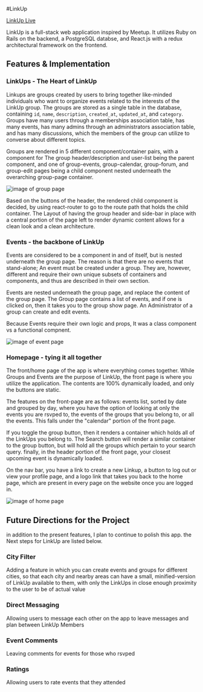 #LinkUp

[LinkUp Live](https://linkupapplication.herokuapp.com)

LinkUp is a full-stack web application inspired by Meetup. It utilizes Ruby on Rails on the backend, a PostgreSQL databse, and React.js with a redux architectural framework on the frontend.

## Features & Implementation

### LinkUps - The Heart of LinkUp

Linkups are groups created by users to bring together like-minded individuals who want to organize events related to the interests of the LinkUp group. The groups are stored as a single table in the database, containing `id`, `name`, `description`, `created_at`, `updated_at`, and `category`. Groups have many users through a memberships association table, has many events, has many admins through an administrators association table, and has many discussions, which the members of the group can utilize to converse about different topics.

Groups are rendered in 5 different component/container pairs, with a component for The group header/description and user-list being the parent component, and one of group-events, group-calendar, group-forum, and group-edit pages being a child component nested underneath the overarching group-page container.

![image of group page](wireframes/Group_page_wireframe.png)

Based on the buttons of the header, the rendered child component is decided, by using react-router to go to the route path that holds the child container. The Layout of having the group header and side-bar in place with a central portion of the page left to render dynamic content allows for a clean look and a clean architecture.

### Events - the backbone of LinkUp

Events are considered to be a component in and of itself, but is nested underneath the group page. The reason is that there are no events that stand-alone; An event must be created under a group. They are, however, different and require their own unique subsets of containers and components, and thus are described in their own section.

Events are nested underneath the group page, and replace the content of the group page. The Group page contains a list of events, and if one is clicked on, then it takes you to the group show page. An Administrator of a group can create and edit events.

Because Events require their own logic and props, It was a class component vs a functional compnent.

![image of event page](wireframes/event_page.png)


### Homepage - tying it all together

The front/home page of the app is where everything comes together. While Groups and Events are the purpose of LinkUp, the front page is where you utilize the application. The contents are 100% dynamically loaded, and only the buttons are static.

The features on the front-page are as follows: events list, sorted by date and grouped by day, where you have the option of looking at only the events you are rsvped to, the events of the groups that you belong to, or all the events. This falls under the "calendar" portion of the front page.

If you toggle the group button, then it renders a container which holds all of the LinkUps you belong to. The Search button will render a similar container to the group button, but will hold all the groups which pertain to your search query. finally, in the header portion of the front page, your closest upcoming event is dynamically loaded.

On the nav bar, you have a link to create a new Linkup, a button to log out or view your profile page, and a logo link that takes you back to the home page, which are present in every page on the website once you are logged in.


![image of home page](wireframes/home_page.png)



## Future Directions for the Project

in addition to the present features, I plan to continue to polish this app. the Next steps for LinkUp are listed below.

### City Filter

Adding a feature in which you can create events and groups for different cities, so that each city and nearby areas can have a small, minified-version of LinkUp available to them, with only the LinkUps in close enough proximity to the user to be of actual value

### Direct Messaging

Allowing users to message each other on the app to leave messages and plan between LinkUp Members

### Event Comments

Leaving comments for events for those who rsvped


### Ratings

Allowing users to rate events that they attended
